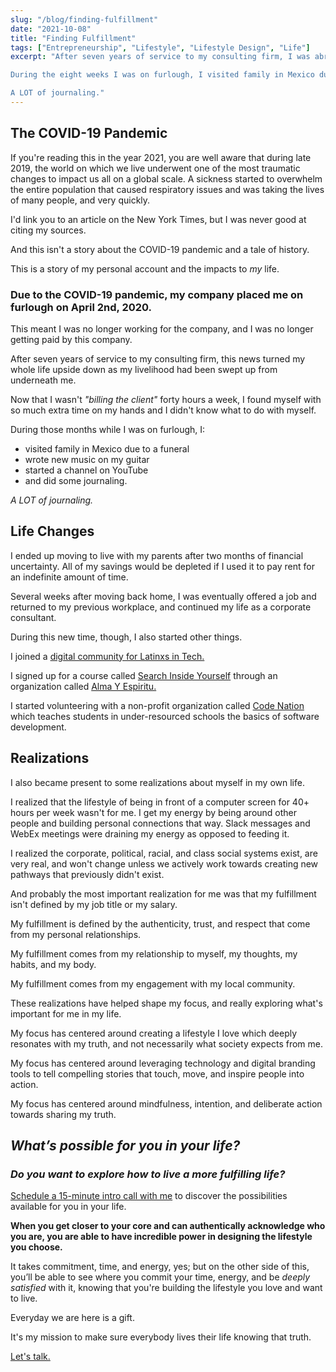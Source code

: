 ```yaml
---
slug: "/blog/finding-fulfillment"
date: "2021-10-08"
title: "Finding Fulfillment"
tags: ["Entrepreneurship", "Lifestyle", "Lifestyle Design", "Life"]
excerpt: "After seven years of service to my consulting firm, I was abruptly placed on furlough on April 2nd, 2020. My whole life was turned upside down, as my entire livelihood felt like it had been swept up from underneath me. I had so much time on my hands, I didn't know what to do with myself.

During the eight weeks I was on furlough, I visited family in Mexico due to a funeral, wrote some music, started a channel on YouTube, and did some journaling. 

A LOT of journaling."
---
```


## The COVID-19 Pandemic

If you're reading this in the year 2021, you are well aware that during late 2019, the world on which we live underwent one of the most traumatic changes to impact us all on a global scale. A sickness started to overwhelm the entire population that caused respiratory issues and was taking the lives of many people, and very quickly. 

I'd link you to an article on the New York Times, but I was never good at citing my sources. 

And this isn't a story about the COVID-19 pandemic and a tale of history. 

This is a story of my personal account and the impacts to *my* life. 

### Due to the COVID-19 pandemic, my company placed me on furlough on April 2nd, 2020.

This meant I was no longer working for the company, and I was no longer getting paid by this company.

After seven years of service to my consulting firm, this news turned my whole life upside down as my livelihood had been swept up from underneath me. 

Now that I wasn't *"billing the client"* forty hours a week, I found myself with so much extra time on my hands and I didn't know what to do with myself.
 
During those months while I was on furlough, I: 
 - visited family in Mexico due to a funeral 
 - wrote new music on my guitar 
 - started a channel on YouTube
 - and did some journaling.
 
*A LOT of journaling.*

## Life Changes
 
I ended up moving to live with my parents after two months of financial uncertainty. All of my savings would be depleted if I used it to pay rent for an indefinite amount of time.
 
Several weeks after moving back home, I was eventually offered a job and returned to my previous workplace, and continued my life as a corporate consultant. 

During this new time, though, I also started other things.
 
I joined a [digital community for Latinxs in Tech.](https://techqueria.org/)
 
I signed up for a course called [Search Inside Yourself](https://siyli.org/search-inside-yourself/) through an organization called [Alma Y Espiritu.](https://www.almayespiritu.com/)
 
I started volunteering with a non-profit organization called [Code Nation](https://codenation.org/) which teaches students in under-resourced schools the basics of software development.
 
## Realizations

I also became present to some realizations about myself in my own life.

I realized that the lifestyle of being in front of a computer screen for 40+ hours per week wasn't for me. I get my energy by being around other people and building personal connections that way. Slack messages and WebEx meetings were draining my energy as opposed to feeding it.
 
I realized the corporate, political, racial, and class social systems exist, are very real, and won't change unless we actively work towards creating new pathways that previously didn't exist.
 
And probably the most important realization for me was that my fulfillment isn't defined by my job title or my salary. 
 
My fulfillment is defined by the authenticity, trust, and respect that come from my personal relationships.
 
My fulfillment comes from my relationship to myself, my thoughts, my habits, and my body.
 
My fulfillment comes from my engagement with my local community. 

These realizations have helped shape my focus, and really exploring what's important for me in my life.

My focus has centered around creating a lifestyle I love which deeply resonates with my truth, and not necessarily what society expects from me. 

My focus has centered around leveraging technology and digital branding tools to tell compelling stories that touch, move, and inspire people into action. 

My focus has centered around mindfulness, intention, and deliberate action towards sharing my truth. 

## *What’s possible for you in your life?*

### *Do you want to explore how to live a more fulfilling life?*

[Schedule a 15-minute intro call with me](https://calendly.com/jorgeviramontes/on-on-one) to discover the possibilities available for you in your life. 

**When you get closer to your core and can authentically acknowledge who you are, you are able to have incredible power in designing the lifestyle you choose.**

It takes commitment, time, and energy, yes; but on the other side of this, you’ll be able to see where you commit your time, energy, and be *deeply satisfied* with it, knowing that you're building the lifestyle you love and want to live.

Everyday we are here is a gift.

It's my mission to make sure everybody lives their life knowing that truth. 

[Let's talk.](https://calendly.com/jorgeviramontes/on-on-one)
